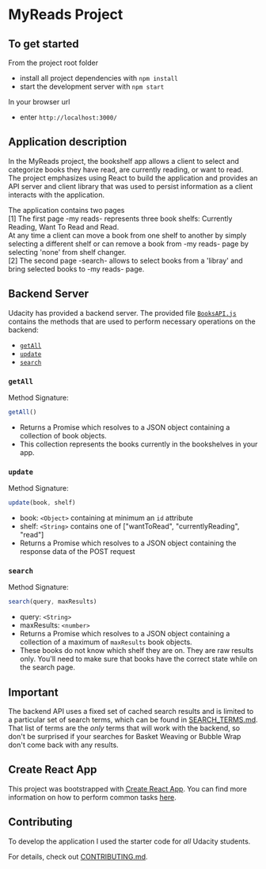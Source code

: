 # MyReads Project

## To get started

From the project root folder
* install all project dependencies with `npm install`
* start the development server with `npm start`


In your browser url
* enter `http://localhost:3000/`

## Application description

In the MyReads project, the bookshelf app allows a client to select and categorize books they have read, are currently reading, or want to read. The project emphasizes using React to build the application and provides an API server and client library that was used to persist information as a client interacts with the application.

The application contains two pages<br>
[1] The first page -my reads- represents three book shelfs: Currently Reading, Want To Read and Read. <br>
At any time a client can move a book from one shelf to another by simply selecting a different shelf or can remove a book from -my reads- page by selecting 'none' from shelf changer.<br>
[2] The second page -search- allows to select books from a 'libray' and bring selected books to -my reads- page.

## Backend Server

Udacity has provided a backend server. The provided file [`BooksAPI.js`](src/utils/BooksAPI.js) contains the methods that are used to perform necessary operations on the backend:

* [`getAll`](#getall)
* [`update`](#update)
* [`search`](#search)

### `getAll`

Method Signature:

```js
getAll()
```

* Returns a Promise which resolves to a JSON object containing a collection of book objects.
* This collection represents the books currently in the bookshelves in your app.

### `update`

Method Signature:

```js
update(book, shelf)
```

* book: `<Object>` containing at minimum an `id` attribute
* shelf: `<String>` contains one of ["wantToRead", "currentlyReading", "read"]  
* Returns a Promise which resolves to a JSON object containing the response data of the POST request

### `search`

Method Signature:

```js
search(query, maxResults)
```

* query: `<String>`
* maxResults: `<number>`
* Returns a Promise which resolves to a JSON object containing a collection of a maximum of `maxResults` book objects.
* These books do not know which shelf they are on. They are raw results only. You'll need to make sure that books have the correct state while on the search page.

## Important
The backend API uses a fixed set of cached search results and is limited to a particular set of search terms, which can be found in [SEARCH_TERMS.md](SEARCH_TERMS.md). That list of terms are the _only_ terms that will work with the backend, so don't be surprised if your searches for Basket Weaving or Bubble Wrap don't come back with any results.

## Create React App

This project was bootstrapped with [Create React App](https://github.com/facebookincubator/create-react-app). You can find more information on how to perform common tasks [here](https://github.com/facebookincubator/create-react-app/blob/master/packages/react-scripts/template/README.md).

## Contributing

To develop the application I used the starter code for _all_ Udacity students. 

For details, check out [CONTRIBUTING.md](CONTRIBUTING.md).
